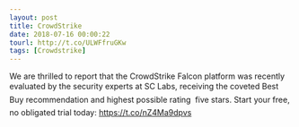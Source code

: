 ```yaml
---
layout: post
title: CrowdStrike
date: 2018-07-16 00:00:22
tourl: http://t.co/ULWFfruGKw
tags: [Crowdstrike]
---
```

We are thrilled to report that the CrowdStrike Falcon platform was recently evaluated by the security experts at SC Labs, receiving the coveted Best Buy recommendation and highest possible rating  five stars. Start your free, no obligated trial today: https://t.co/nZ4Ma9dpvs